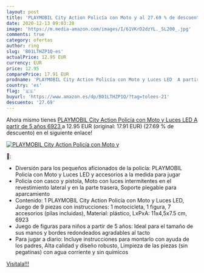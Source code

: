 ```yaml
---
layout: post
title: 'PLAYMOBIL City Action Policía con Moto y al 27.69 % de descuento'
date: 2020-12-13 09:03:28
image: 'https://m.media-amazon.com/images/I/61VKrD2dzYL._SL200_.jpg'
comments: true
category: ofertas
author: ring
slug: 'B01LTHZP1Q-es'
actualPrice: 12.95 EUR
currency: EUR
price: 12.95
comparePrice: 17.91 EUR
prodname: 'PLAYMOBIL City Action Policía con Moto y Luces LED  A partir de 5 años  6923 '
country: 'es'
flag: '🇪🇸'
buyurl: 'https://www.amazon.es/dp/B01LTHZP1Q/?tag=tolees-21'
descuento: '27.69'
---
```


Ahora mismo tienes [PLAYMOBIL City Action Policía con Moto y Luces LED  A partir de 5 años  6923 ](https://www.amazon.es/dp/B01LTHZP1Q/?tag=tolees-21) a 12.95 EUR (original: 17.91 EUR) (27.69 %  de descuento) en el siguiente enlace!

[![PLAYMOBIL City Action Policía con Moto y](https://m.media-amazon.com/images/I/61VKrD2dzYL._SL200_.jpg)](https://www.amazon.es/dp/B01LTHZP1Q/?tag=tolees-21)

🔎:

- Diversión para los pequeños aficionados de la policía: PLAYMOBIL Policía con Moto y Luces LED y accesorios a la medida para jugar
- Policía con casco y pistola, Moto con luces intermitentes en el revestimiento lateral y en la parte trasera, Soporte plegable para aparcamiento
- Contenido: 1 PLAYMOBIL City Action Policía con Moto y Luces LED, Juego de 9 piezas con instrucciones: 1 motocicleta, 1 figura, 7 accesorios (pilas incluidas), Material: plástico, LxPxA: 11x4,5x7.5 cm, 6923
- Juego de figuras para niños a partir de 5 años: Ideal para el tamaño de sus manos y bordes redondeados agradables al tacto
- Para jugar a diario: Incluye instrucciones para montarlo con ayuda de los padres, Alta calidad y diseño robusto, Limpieza de las piezas (sin pegatinas) con agua corriente y sin químicos

[Visítala!!!](https://www.amazon.es/dp/B01LTHZP1Q/?tag=tolees-21)
